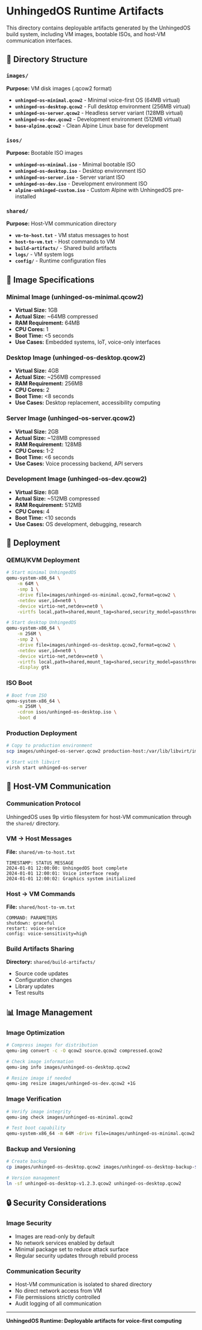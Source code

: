 # UnhingedOS Runtime Artifacts

This directory contains deployable artifacts generated by the UnhingedOS build system, including VM images, bootable ISOs, and host-VM communication interfaces.

## 📁 Directory Structure

### `images/`
**Purpose:** VM disk images (.qcow2 format)
- **`unhinged-os-minimal.qcow2`** - Minimal voice-first OS (64MB virtual)
- **`unhinged-os-desktop.qcow2`** - Full desktop environment (256MB virtual)
- **`unhinged-os-server.qcow2`** - Headless server variant (128MB virtual)
- **`unhinged-os-dev.qcow2`** - Development environment (512MB virtual)
- **`base-alpine.qcow2`** - Clean Alpine Linux base for development

### `isos/`
**Purpose:** Bootable ISO images
- **`unhinged-os-minimal.iso`** - Minimal bootable ISO
- **`unhinged-os-desktop.iso`** - Desktop environment ISO
- **`unhinged-os-server.iso`** - Server variant ISO
- **`unhinged-os-dev.iso`** - Development environment ISO
- **`alpine-unhinged-custom.iso`** - Custom Alpine with UnhingedOS pre-installed

### `shared/`
**Purpose:** Host-VM communication directory
- **`vm-to-host.txt`** - VM status messages to host
- **`host-to-vm.txt`** - Host commands to VM
- **`build-artifacts/`** - Shared build artifacts
- **`logs/`** - VM system logs
- **`config/`** - Runtime configuration files

## 🎯 Image Specifications

### Minimal Image (unhinged-os-minimal.qcow2)
- **Virtual Size:** 1GB
- **Actual Size:** ~64MB compressed
- **RAM Requirement:** 64MB
- **CPU Cores:** 1
- **Boot Time:** <5 seconds
- **Use Cases:** Embedded systems, IoT, voice-only interfaces

### Desktop Image (unhinged-os-desktop.qcow2)
- **Virtual Size:** 4GB
- **Actual Size:** ~256MB compressed
- **RAM Requirement:** 256MB
- **CPU Cores:** 2
- **Boot Time:** <8 seconds
- **Use Cases:** Desktop replacement, accessibility computing

### Server Image (unhinged-os-server.qcow2)
- **Virtual Size:** 2GB
- **Actual Size:** ~128MB compressed
- **RAM Requirement:** 128MB
- **CPU Cores:** 1-2
- **Boot Time:** <6 seconds
- **Use Cases:** Voice processing backend, API servers

### Development Image (unhinged-os-dev.qcow2)
- **Virtual Size:** 8GB
- **Actual Size:** ~512MB compressed
- **RAM Requirement:** 512MB
- **CPU Cores:** 4
- **Boot Time:** <10 seconds
- **Use Cases:** OS development, debugging, research

## 🚀 Deployment

### QEMU/KVM Deployment
```bash
# Start minimal UnhingedOS
qemu-system-x86_64 \
    -m 64M \
    -smp 1 \
    -drive file=images/unhinged-os-minimal.qcow2,format=qcow2 \
    -netdev user,id=net0 \
    -device virtio-net,netdev=net0 \
    -virtfs local,path=shared,mount_tag=shared,security_model=passthrough

# Start desktop UnhingedOS
qemu-system-x86_64 \
    -m 256M \
    -smp 2 \
    -drive file=images/unhinged-os-desktop.qcow2,format=qcow2 \
    -netdev user,id=net0 \
    -device virtio-net,netdev=net0 \
    -virtfs local,path=shared,mount_tag=shared,security_model=passthrough \
    -display gtk
```

### ISO Boot
```bash
# Boot from ISO
qemu-system-x86_64 \
    -m 256M \
    -cdrom isos/unhinged-os-desktop.iso \
    -boot d
```

### Production Deployment
```bash
# Copy to production environment
scp images/unhinged-os-server.qcow2 production-host:/var/lib/libvirt/images/

# Start with libvirt
virsh start unhinged-os-server
```

## 🔧 Host-VM Communication

### Communication Protocol
UnhingedOS uses 9p virtio filesystem for host-VM communication through the `shared/` directory.

### VM → Host Messages
**File:** `shared/vm-to-host.txt`
```
TIMESTAMP: STATUS_MESSAGE
2024-01-01 12:00:00: UnhingedOS boot complete
2024-01-01 12:00:01: Voice interface ready
2024-01-01 12:00:02: Graphics system initialized
```

### Host → VM Commands
**File:** `shared/host-to-vm.txt`
```
COMMAND: PARAMETERS
shutdown: graceful
restart: voice-service
config: voice-sensitivity=high
```

### Build Artifacts Sharing
**Directory:** `shared/build-artifacts/`
- Source code updates
- Configuration changes
- Library updates
- Test results

## 📊 Image Management

### Image Optimization
```bash
# Compress images for distribution
qemu-img convert -c -O qcow2 source.qcow2 compressed.qcow2

# Check image information
qemu-img info images/unhinged-os-desktop.qcow2

# Resize image if needed
qemu-img resize images/unhinged-os-dev.qcow2 +1G
```

### Image Verification
```bash
# Verify image integrity
qemu-img check images/unhinged-os-minimal.qcow2

# Test boot capability
qemu-system-x86_64 -m 64M -drive file=images/unhinged-os-minimal.qcow2 -nographic
```

### Backup and Versioning
```bash
# Create backup
cp images/unhinged-os-desktop.qcow2 images/unhinged-os-desktop-backup-$(date +%Y%m%d).qcow2

# Version management
ln -sf unhinged-os-desktop-v1.2.3.qcow2 unhinged-os-desktop.qcow2
```

## 🔒 Security Considerations

### Image Security
- Images are read-only by default
- No network services enabled by default
- Minimal package set to reduce attack surface
- Regular security updates through rebuild process

### Communication Security
- Host-VM communication is isolated to shared directory
- No direct network access from VM
- File permissions strictly controlled
- Audit logging of all communication

---

**UnhingedOS Runtime: Deployable artifacts for voice-first computing**
